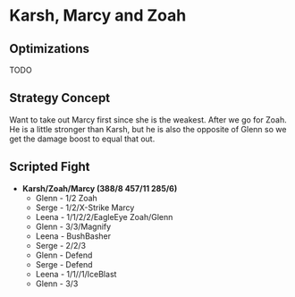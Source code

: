 # Karsh, Marcy and Zoah

## Optimizations

TODO

## Strategy Concept

Want to take out Marcy first since she is the weakest. After we go for Zoah. He
is a little stronger than Karsh, but he is also the opposite of Glenn so we get
the damage boost to equal that out.

## Scripted Fight

  * **Karsh/Zoah/Marcy (388/8 457/11 285/6)**
    * Glenn - 1/2 Zoah
    * Serge - 1/2/X-Strike Marcy
    * Leena - 1/1/2/2/EagleEye Zoah/Glenn
    * Glenn - 3/3/Magnify
    * Leena - BushBasher
    * Serge - 2/2/3
    * Glenn - Defend
    * Serge - Defend
    * Leena - 1/1//1/IceBlast
    * Glenn - 3/3